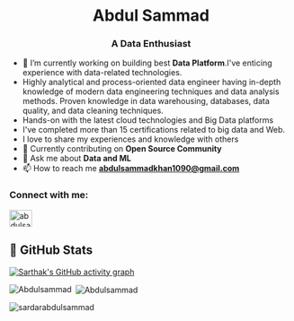 
<h1 align="center">Abdul Sammad</h1>
<h3 align="center">A Data Enthusiast</h3>



- 🔭 I’m currently working on building best **Data Platform**.I've enticing experience with data-related technologies.
- Highly analytical and process-oriented data engineer having in-depth knowledge of modern data engineering techniques and data analysis methods. Proven   knowledge in data warehousing, databases, data quality, and data cleaning techniques.
-  Hands-on with the latest cloud technologies and Big Data platforms
- I've completed more than 15 certifications related to big data and Web.
- I love to share my experiences and knowledge with others
- 🌱 Currently contributing on **Open Source Community**
- 💬 Ask me about **Data and ML**
- 📫 How to reach me **abdulsammadkhan1090@gmail.com**
<h3 align="left">Connect with me:</h3>
<p align="left">
  
<a href="https://www.linkedin.com/in/abdulsammadkhan/" target="blank"><img align="center" src="https://raw.githubusercontent.com/rahuldkjain/github-profile-readme-generator/master/src/images/icons/Social/linked-in-alt.svg" alt="abdulsammadkhan/" height="30" width="40" /></a>
  
</p>

## 📌 GitHub Stats
[![Sarthak's GitHub activity graph](https://activity-graph.herokuapp.com/graph?username=sardarabdulsammad&&theme=xcode)](https://github.com/sardarabdulsammad)
<p><img align="left" src="https://github-readme-stats.vercel.app/api/top-langs?username=sardarabdulsammad&show_icons=true&locale=en&layout=compact&theme=tokyonight" alt="Abdulsammad" /></p>

<p>&nbsp;<img align="center" src="https://github-readme-stats.vercel.app/api?username=sardarabdulsammad&show_icons=true&locale=en&theme=tokyonight" alt="Abdulsammad" /></p>
<p><img align="center" src="https://github-readme-streak-stats.herokuapp.com/?user=sardarabdulsammad&&theme=tokyonight" alt="sardarabdulsammad" /></p>
